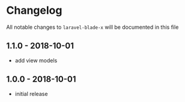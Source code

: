 # Changelog

All notable changes to `laravel-blade-x` will be documented in this file

## 1.1.0 - 2018-10-01

- add view models

## 1.0.0 - 2018-10-01

- initial release

